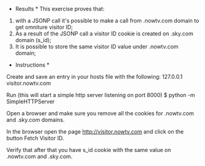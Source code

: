 * Results *
This exercise proves that: 

1) with a JSONP call it's possible to make a call from .nowtv.com domain to get omniture visitor ID; 
2) As a result of the JSONP call a visitor ID cookie is created on .sky.com domain (s_id); 
3) It is possible to store the same visitor ID value under .nowtv.com domain;




* Instructions * 

Create and save an entry in your hosts file with the following:
127.0.0.1	visitor.nowtv.com

Run (this will start a simple http server listening on port 8000)
$ python -m SimpleHTTPServer

Open a browser and make sure you remove all the cookies for .nowtv.com and .sky.com domains.

In the browser open the page http://visitor.nowtv.com and click on the button Fetch Visitor ID.

Verify that after that you have s_id cookie with the same value on .nowtv.com and .sky.com.

